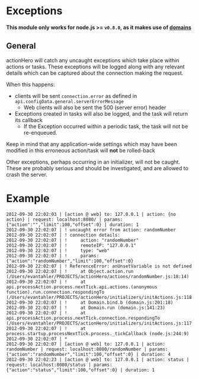 # Exceptions

**This module only works for node.js >= `v0.8.0`, as it makes use of [domains](http://nodejs.org/api/domain.html)**

## General

actionHero will catch any uncaught exceptions which take place within actions or tasks.  These exceptions will be logged along with any relevant details which can be captured about the connection making the request.

When this happens:

- clients will be sent `connection.error` as defined in `api.configData.general.serverErrorMessage`
  - Web clients will also be sent the 500 (server error) header 
- Exceptions created in tasks will also be logged, and the task will return its callback
  - If the Exception occurred within a periodic task, the task will not be re-enqueued.

Keep in mind that any application-wide settings which may have been modified in this erroneous action/task will **not** be rolled-back

Other exceptions, perhaps occurring in an initializer, will not be caught.  These are probably serious and should be investigated, and are allowed to crash the server.

# Example

```
2012-09-30 22:02:03 | [action @ web] to: 127.0.0.1 | action: {no action} | request: localhost:8080/ | params: {"action":"","limit":100,"offset":0} | duration: 1
2012-09-30 22:02:07 | ! uncaught error from action: randomNumber
2012-09-30 22:02:07 | ! connection details:
2012-09-30 22:02:07 | !     action: "randomNumber"
2012-09-30 22:02:07 | !     remoteIP: "127.0.0.1"
2012-09-30 22:02:07 | !     type: "web"
2012-09-30 22:02:07 | !     params: {"action":"randomNumber","limit":100,"offset":0}
2012-09-30 22:02:07 | ! ReferenceError: anUnsetVariable is not defined
2012-09-30 22:02:07 | !     at Object.action.run (/Users/evantahler/PROJECTS/actionHero/actions/randomNumber.js:18:14)
2012-09-30 22:02:07 | !     at api.processAction.process.nextTick.api.actions.(anonymous function).run.connection.respondingTo (/Users/evantahler/PROJECTS/actionHero/initializers/initActions.js:118:40)
2012-09-30 22:02:07 | !     at Domain.bind.b (domain.js:201:18)
2012-09-30 22:02:07 | !     at Domain.run (domain.js:141:23)
2012-09-30 22:02:07 | !     at api.processAction.process.nextTick.connection.respondingTo (/Users/evantahler/PROJECTS/actionHero/initializers/initActions.js:117:21)
2012-09-30 22:02:07 | !     at process.startup.processNextTick.process._tickCallback (node.js:244:9)
2012-09-30 22:02:07 | *
2012-09-30 22:02:07 | [action @ web] to: 127.0.0.1 | action: randomNumber | request: localhost:8080/randomNumber | params: {"action":"randomNumber","limit":100,"offset":0} | duration: 4
2012-09-30 22:02:23 | [action @ web] to: 127.0.0.1 | action: status | request: localhost:8080/status | params: {"action":"status","limit":100,"offset":0} | duration: 1
```
